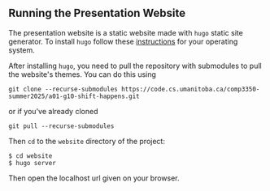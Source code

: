 ## Running the Presentation Website

The presentation website is a static website made with `hugo` static site generator. To install `hugo` follow these [instructions](https://gohugo.io/installation/) for your operating system.

After installing `hugo`, you need to pull the repository with submodules to pull the website's themes. You can do this using

```
git clone --recurse-submodules https://code.cs.umanitoba.ca/comp3350-summer2025/a01-g10-shift-happens.git
```

or if you've already cloned

```
git pull --recurse-submodules
```

Then `cd` to the `website` directory of the project:

```
$ cd website
$ hugo server
```

Then open the localhost url given on your browser.

